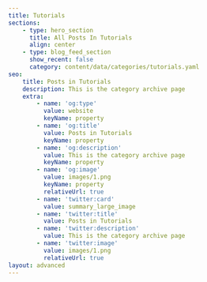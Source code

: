 ```yaml
---
title: Tutorials
sections:
    - type: hero_section
      title: All Posts In Tutorials
      align: center
    - type: blog_feed_section
      show_recent: false
      category: content/data/categories/tutorials.yaml
seo:
    title: Posts in Tutorials
    description: This is the category archive page
    extra:
        - name: 'og:type'
          value: website
          keyName: property
        - name: 'og:title'
          value: Posts in Tutorials
          keyName: property
        - name: 'og:description'
          value: This is the category archive page
          keyName: property
        - name: 'og:image'
          value: images/1.png
          keyName: property
          relativeUrl: true
        - name: 'twitter:card'
          value: summary_large_image
        - name: 'twitter:title'
          value: Posts in Tutorials
        - name: 'twitter:description'
          value: This is the category archive page
        - name: 'twitter:image'
          value: images/1.png
          relativeUrl: true
layout: advanced
---
```


